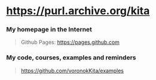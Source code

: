 # https://purl.archive.org/kita

### My homepage in the Internet
> Github Pages: https://pages.github.com

### My code, courses, examples and reminders
> https://github.com/voronokKita/examples
